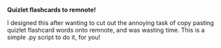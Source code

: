 
**Quizlet flashcards to remnote!**

I designed this after wanting to cut out the annoying task of copy pasting quizlet flashcard words onto remnote, and was wasting time.
This is a simple .py script to do it, for you!
